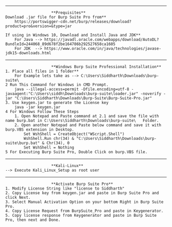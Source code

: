 --------------------------------------------------------------------------------------------
						**Prequisites**
	Download .jar file for Burp Suite Pro from**
		https://portswigger-cdn.net/burp/releases/download?product=pro&version=&type=jar
		
	If using in Windows 10, Download and Install Java and JDK**
		For Java --> https://javadl.oracle.com/webapps/download/AutoDL?BundleId=244068_89d678f2be164786b292527658ca1605
		For JDK  --> https://www.oracle.com/in/java/technologies/javase-jdk15-downloads.html


--------------------------------------------------------------------------------------------
						**Windows Burp Suite Professional Installation**
	1. Place all files in 1 folder**
		For Example lets take as --> C:\Users\Siddharth\Downloads\burp-suite\
	2 Run This Command for Windows in CMD Prompt.
		java --illegal-access=permit -Dfile.encoding=utf-8 -javaagent:"C:\Users\siddh\Downloads\burp-suite\loader.jar" -noverify -jar "C:\Users\Siddharth\Downloads\Burp-Suite\Burp-Suite-Pro.jar"
	3. Use keygen.jar to generate the License key
		java -jar keygen.jar
	4 For Windows Follow These Steps
		1. Open Notepad and Paste command at 2.1 and save the file with name burp.bat in C:\Users\Siddharth\Downloads\burp-suite\   Folder.
		2. Open another Notepad and Paste below command and save it with burp.VBS extension in Desktop.
			Set WshShell = CreateObject("WScript.Shell")
			WshShell.Run chr(34) & "C:\Users\Siddharth\Downloads\burp-suite\burp.bat" & Chr(34), 0
			Set WshShell = Nothing
	5 For Executing Burp Suite Pro, Double Click on burp.VBS file.		


--------------------------------------------------------------------------------------------
						**Kali-Linux** 
	--> Execute Kali_Linux_Setup as root user


--------------------------------------------------------------------------------------------
						**Activate Burp Suite Pro** 
	1. Modify License String like "license to Siddharth"
	2. Copy License key from keygen.jar and paste in Burp Suite Pro and click Next.
	3. Select Manual Activation Option on your bottom Right in Burp Suite Pro.
	4. Copy License Request from BurpSuite_Pro and paste in Keygenerator.
	5. Copy license response from Keygenerator and paste in Burp Suite Pro, then next and Done.
